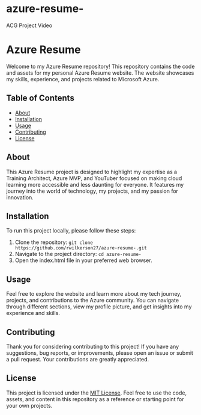 # azure-resume-
ACG Project Video 
# Azure Resume

Welcome to my Azure Resume repository! This repository contains the code and assets for my personal Azure Resume website. The website showcases my skills, experience, and projects related to Microsoft Azure.

## Table of Contents

- [About](#about)
- [Installation](#installation)
- [Usage](#usage)
- [Contributing](#contributing)
- [License](#license)

## About

This Azure Resume project is designed to highlight my expertise as a Training Architect, Azure MVP, and YouTuber focused on making cloud learning more accessible and less daunting for everyone. It features my journey into the world of technology, my projects, and my passion for innovation.

## Installation

To run this project locally, please follow these steps:

1. Clone the repository: `git clone https://github.com/rwilkerson27/azure-resume-.git`
2. Navigate to the project directory: `cd azure-resume-`
3. Open the index.html file in your preferred web browser.

## Usage

Feel free to explore the website and learn more about my tech journey, projects, and contributions to the Azure community. You can navigate through different sections, view my profile picture, and get insights into my experience and skills.

## Contributing

Thank you for considering contributing to this project! If you have any suggestions, bug reports, or improvements, please open an issue or submit a pull request. Your contributions are greatly appreciated.

## License

This project is licensed under the [MIT License](LICENSE.md). Feel free to use the code, assets, and content in this repository as a reference or starting point for your own projects.

